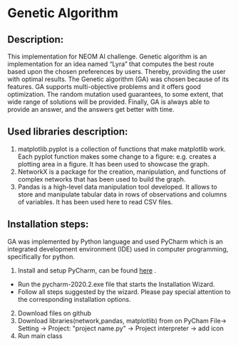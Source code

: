 # Genetic Algorithm

## Description:
This implementation for NEOM AI challenge.
Genetic algorithm is an implementation for an idea named “Lyra” that computes the best route based upon the chosen preferences by users.  Thereby, providing the user with optimal results. The Genetic algorithm (GA) was chosen because of its features. GA supports multi-objective problems and it offers good optimization. 
The random mutation used guarantees, to some extent, that wide range of solutions will be provided. 
Finally, GA is always able to provide an answer, and the answers get better with time.

## Used libraries description:
1.	matplotlib.pyplot is a collection of functions that make matplotlib work. Each pyplot function makes some change to a figure: e.g. creates a plotting area in a figure. It has been used to showcase the graph.
2.	NetworkX is a package for the creation, manipulation, and functions of complex networks that has been used to build the graph.
3.	Pandas is a high-level data manipulation tool developed. It allows to store and manipulate tabular data in rows of observations and columns of variables. It has been used here to read CSV files.

## Installation steps:
GA was implemented by Python language and used PyCharm which is an integrated development environment (IDE) used in computer programming, specifically for python.

1.	Install and setup PyCharm, can be found [here](https://www.jetbrains.com/pycharm/download/#section=windows) .
  -	Run the pycharm-2020.2.exe file that starts the Installation Wizard.
  - Follow all steps suggested by the wizard. Please pay special attention to the corresponding installation options.
2.  Download files on github
3.  Download libraries(network,pandas, matplotlib) from on PyCham File-> Setting -> Project: "project name.py" -> Project interpreter -> add icon  
4.  Run main class 




